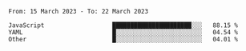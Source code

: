 <!--START_SECTION:waka-->

```text
From: 15 March 2023 - To: 22 March 2023

JavaScript                   ██████████████████████░░░   88.15 %
YAML                         █░░░░░░░░░░░░░░░░░░░░░░░░   04.54 %
Other                        █░░░░░░░░░░░░░░░░░░░░░░░░   04.01 %
```

<!--END_SECTION:waka-->
